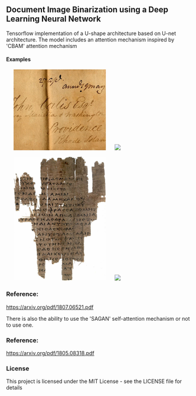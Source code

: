 ## Document Image Binarization using a Deep Learning Neural Network

Tensorflow implementation of a U-shape architecture based on U-net architecture. 
The model includes an attention mechanism inspired by 'CBAM' attention mechanism
#### Examples 
<p float="left">
<img   src="images/24testing.png"  hspace="20" width="250" >  
<img   src="images/24_bin.png"  width="250">   
</p>

<p float="left">
<img   src="images/112testing.png"  hspace="20" width="250" >  
<img   src="images/112_bin.png"  width="250">   
</p>

### Reference:

https://arxiv.org/pdf/1807.06521.pdf



There is also the ability to use the 'SAGAN' self-attention mechanism or not to use one.

### Reference:

https://arxiv.org/pdf/1805.08318.pdf


### License

This project is licensed under the MIT License - see the LICENSE file for details


